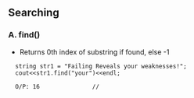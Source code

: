## Searching

### A. find()
- Returns 0th index of substring if found, else -1
```
  string str1 = "Failing Reveals your weaknesses!";
  cout<<str1.find("your")<<endl;
  
  O/P: 16               //
```
